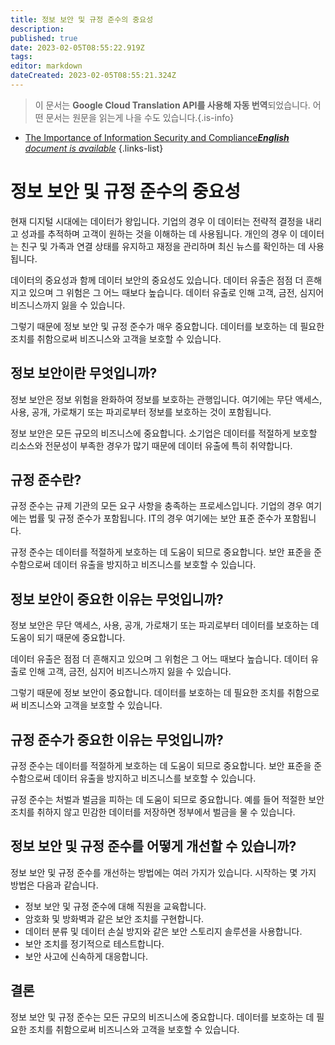 ```yaml
---
title: 정보 보안 및 규정 준수의 중요성
description: 
published: true
date: 2023-02-05T08:55:22.919Z
tags: 
editor: markdown
dateCreated: 2023-02-05T08:55:21.324Z
---
```


> 이 문서는 **Google Cloud Translation API를 사용해 자동 번역**되었습니다.
어떤 문서는 원문을 읽는게 나을 수도 있습니다.{.is-info}



- [The Importance of Information Security and Compliance***English** document is available*](/en/Knowledge-base/Common/the-importance-of-information-security-and-compliance)
{.links-list}


# 정보 보안 및 규정 준수의 중요성

현재 디지털 시대에는 데이터가 왕입니다. 기업의 경우 이 데이터는 전략적 결정을 내리고 성과를 추적하며 고객이 원하는 것을 이해하는 데 사용됩니다. 개인의 경우 이 데이터는 친구 및 가족과 연결 상태를 유지하고 재정을 관리하며 최신 뉴스를 확인하는 데 사용됩니다.

데이터의 중요성과 함께 데이터 보안의 중요성도 있습니다. 데이터 유출은 점점 더 흔해지고 있으며 그 위험은 그 어느 때보다 높습니다. 데이터 유출로 인해 고객, 금전, 심지어 비즈니스까지 잃을 수 있습니다.

그렇기 때문에 정보 보안 및 규정 준수가 매우 중요합니다. 데이터를 보호하는 데 필요한 조치를 취함으로써 비즈니스와 고객을 보호할 수 있습니다.

## 정보 보안이란 무엇입니까?

정보 보안은 정보 위험을 완화하여 정보를 보호하는 관행입니다. 여기에는 무단 액세스, 사용, 공개, 가로채기 또는 파괴로부터 정보를 보호하는 것이 포함됩니다.

정보 보안은 모든 규모의 비즈니스에 중요합니다. 소기업은 데이터를 적절하게 보호할 리소스와 전문성이 부족한 경우가 많기 때문에 데이터 유출에 특히 취약합니다.

## 규정 준수란?

규정 준수는 규제 기관의 모든 요구 사항을 충족하는 프로세스입니다. 기업의 경우 여기에는 법률 및 규정 준수가 포함됩니다. IT의 경우 여기에는 보안 표준 준수가 포함됩니다.

규정 준수는 데이터를 적절하게 보호하는 데 도움이 되므로 중요합니다. 보안 표준을 준수함으로써 데이터 유출을 방지하고 비즈니스를 보호할 수 있습니다.

## 정보 보안이 중요한 이유는 무엇입니까?

정보 보안은 무단 액세스, 사용, 공개, 가로채기 또는 파괴로부터 데이터를 보호하는 데 도움이 되기 때문에 중요합니다.

데이터 유출은 점점 더 흔해지고 있으며 그 위험은 그 어느 때보다 높습니다. 데이터 유출로 인해 고객, 금전, 심지어 비즈니스까지 잃을 수 있습니다.

그렇기 때문에 정보 보안이 중요합니다. 데이터를 보호하는 데 필요한 조치를 취함으로써 비즈니스와 고객을 보호할 수 있습니다.

## 규정 준수가 중요한 이유는 무엇입니까?

규정 준수는 데이터를 적절하게 보호하는 데 도움이 되므로 중요합니다. 보안 표준을 준수함으로써 데이터 유출을 방지하고 비즈니스를 보호할 수 있습니다.

규정 준수는 처벌과 벌금을 피하는 데 도움이 되므로 중요합니다. 예를 들어 적절한 보안 조치를 취하지 않고 민감한 데이터를 저장하면 정부에서 벌금을 물 수 있습니다.

## 정보 보안 및 규정 준수를 어떻게 개선할 수 있습니까?

정보 보안 및 규정 준수를 개선하는 방법에는 여러 가지가 있습니다. 시작하는 몇 가지 방법은 다음과 같습니다.

- 정보 보안 및 규정 준수에 대해 직원을 교육합니다.
- 암호화 및 방화벽과 같은 보안 조치를 구현합니다.
- 데이터 분류 및 데이터 손실 방지와 같은 보안 스토리지 솔루션을 사용합니다.
- 보안 조치를 정기적으로 테스트합니다.
- 보안 사고에 신속하게 대응합니다.

## 결론

정보 보안 및 규정 준수는 모든 규모의 비즈니스에 중요합니다. 데이터를 보호하는 데 필요한 조치를 취함으로써 비즈니스와 고객을 보호할 수 있습니다.